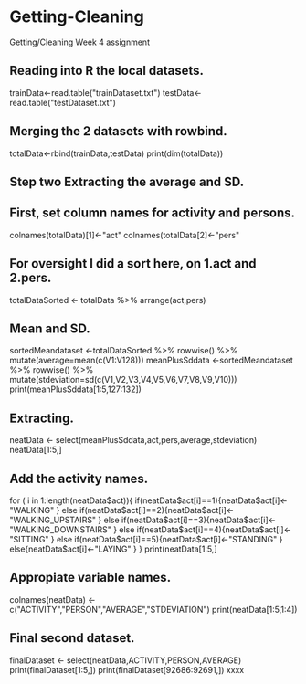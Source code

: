 # Getting-Cleaning
Getting/Cleaning Week 4 assignment
## Reading into R the local datasets.
trainData<-read.table("trainDataset.txt")
testData<-read.table("testDataset.txt")
## Merging the 2 datasets with rowbind.
totalData<-rbind(trainData,testData)
print(dim(totalData))

## Step two Extracting the average and SD.
## First, set column names for activity and persons.
colnames(totalData)[1]<-"act"
colnames(totalData[2]<-"pers"
## For oversight I did a sort here, on 1.act and 2.pers.
totalDataSorted <- totalData %>% arrange(act,pers)

## Mean and SD.
sortedMeandataset <-totalDataSorted %>% rowwise() %>% mutate(average=mean(c(V1:V128)))
meanPlusSddata <-sortedMeandataset %>% rowwise() %>% mutate(stdeviation=sd(c(V1,V2,V3,V4,V5,V6,V7,V8,V9,V10)))
print(meanPlusSddata[1:5,127:132])

## Extracting.
neatData <- select(meanPlusSddata,act,pers,average,stdeviation)
neatData[1:5,]
## Add the activity names.
for ( i in 1:length(neatData$act)){ 
          if(neatData$act[i]==1){neatData$act[i]<-"WALKING"
        } else if(neatData$act[i]==2){neatData$act[i]<-"WALKING_UPSTAIRS"
        } else if(neatData$act[i]==3){neatData$act[i]<-"WALKING_DOWNSTAIRS"
        } else if(neatData$act[i]==4){neatData$act[i]<-"SITTING"
        } else if(neatData$act[i]==5){neatData$act[i]<-"STANDING"
        } else{neatData$act[i]<-"LAYING"
        }
}
print(neatData[1:5,]

## Appropiate variable names.
colnames(neatData) <- c("ACTIVITY","PERSON","AVERAGE","STDEVIATION")
print(neatData[1:5,1:4])

## Final second dataset.
finalDataset <- select(neatData,ACTIVITY,PERSON,AVERAGE)
print(finalDataset[1:5,])
print(finalDataset[92686:92691,])
xxxx
